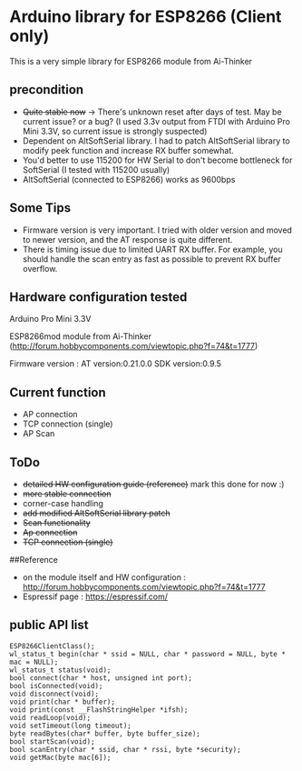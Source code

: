 # Arduino library for ESP8266 (Client only)

This is a very simple library for ESP8266 module from Ai-Thinker

## precondition

- ~~Quite stable now~~ -> There's unknown reset after days of test. May be current issue? or a bug? (I used 3.3v output from FTDI with Arduino Pro Mini 3.3V, so current issue is strongly suspected)
- Dependent on AltSoftSerial library. I had to patch AltSoftSerial library to modify peek function and increase RX buffer somewhat.
- You'd better to use 115200 for HW Serial to don't become bottleneck for SoftSerial (I tested with 115200 usually)
- AltSoftSerial (connected to ESP8266) works as 9600bps

## Some Tips

- Firmware version is very important. I tried with older version and moved to newer version, and the AT response is quite different.
- There is timing issue due to limited UART RX buffer. For example, you should handle the scan entry as fast as possible to prevent RX buffer overflow.

## Hardware configuration tested

Arduino Pro Mini 3.3V

ESP8266mod module from Ai-Thinker (http://forum.hobbycomponents.com/viewtopic.php?f=74&t=1777)

Firmware version :
AT version:0.21.0.0
SDK version:0.9.5

## Current function

- AP connection
- TCP connection (single)
- AP Scan

## ToDo

- ~~detailed HW configuration guide (reference)~~ mark this done for now :)
- ~~more stable connection~~
- corner-case handling
- ~~add modified AltSoftSerial library patch~~
- ~~Scan functionality~~
- ~~Ap connection~~
- ~~TCP connection (single)~~


##Reference

- on the module itself and HW configuration : http://forum.hobbycomponents.com/viewtopic.php?f=74&t=1777
- Espressif page : https://espressif.com/

## public API list

```
ESP8266ClientClass();
wl_status_t begin(char * ssid = NULL, char * password = NULL, byte * mac = NULL);
wl_status_t status(void);
bool connect(char * host, unsigned int port);
bool isConnected(void);
void disconnect(void);
void print(char * buffer);
void print(const __FlashStringHelper *ifsh);
void readLoop(void);
void setTimeout(long timeout);
byte readBytes(char* buffer, byte buffer_size);
bool startScan(void);
bool scanEntry(char * ssid, char * rssi, byte *security);
void getMac(byte mac[6]);
```
